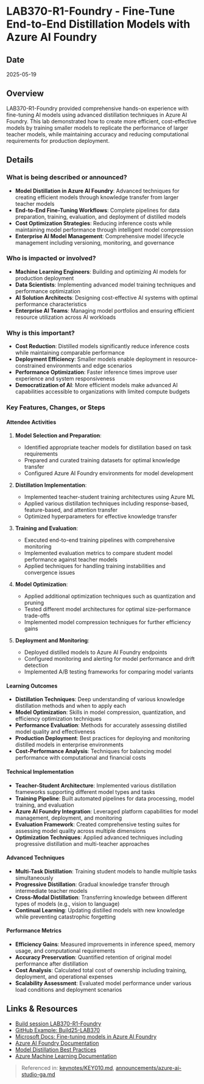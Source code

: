 # LAB370-R1-Foundry - Fine-Tune End-to-End Distillation Models with Azure AI Foundry

## Date
2025-05-19

## Overview
LAB370-R1-Foundry provided comprehensive hands-on experience with fine-tuning AI models using advanced distillation techniques in Azure AI Foundry. This lab demonstrated how to create more efficient, cost-effective models by training smaller models to replicate the performance of larger teacher models, while maintaining accuracy and reducing computational requirements for production deployment.

## Details

### What is being described or announced?
- **Model Distillation in Azure AI Foundry**: Advanced techniques for creating efficient models through knowledge transfer from larger teacher models
- **End-to-End Fine-Tuning Workflows**: Complete pipelines for data preparation, training, evaluation, and deployment of distilled models
- **Cost Optimization Strategies**: Reducing inference costs while maintaining model performance through intelligent model compression
- **Enterprise AI Model Management**: Comprehensive model lifecycle management including versioning, monitoring, and governance

### Who is impacted or involved?
- **Machine Learning Engineers**: Building and optimizing AI models for production deployment
- **Data Scientists**: Implementing advanced model training techniques and performance optimization
- **AI Solution Architects**: Designing cost-effective AI systems with optimal performance characteristics
- **Enterprise AI Teams**: Managing model portfolios and ensuring efficient resource utilization across AI workloads

### Why is this important?
- **Cost Reduction**: Distilled models significantly reduce inference costs while maintaining comparable performance
- **Deployment Efficiency**: Smaller models enable deployment in resource-constrained environments and edge scenarios
- **Performance Optimization**: Faster inference times improve user experience and system responsiveness
- **Democratization of AI**: More efficient models make advanced AI capabilities accessible to organizations with limited compute budgets

### Key Features, Changes, or Steps

#### Attendee Activities
1. **Model Selection and Preparation**:
   - Identified appropriate teacher models for distillation based on task requirements
   - Prepared and curated training datasets for optimal knowledge transfer
   - Configured Azure AI Foundry environments for model development

2. **Distillation Implementation**:
   - Implemented teacher-student training architectures using Azure ML
   - Applied various distillation techniques including response-based, feature-based, and attention transfer
   - Optimized hyperparameters for effective knowledge transfer

3. **Training and Evaluation**:
   - Executed end-to-end training pipelines with comprehensive monitoring
   - Implemented evaluation metrics to compare student model performance against teacher models
   - Applied techniques for handling training instabilities and convergence issues

4. **Model Optimization**:
   - Applied additional optimization techniques such as quantization and pruning
   - Tested different model architectures for optimal size-performance trade-offs
   - Implemented model compression techniques for further efficiency gains

5. **Deployment and Monitoring**:
   - Deployed distilled models to Azure AI Foundry endpoints
   - Configured monitoring and alerting for model performance and drift detection
   - Implemented A/B testing frameworks for comparing model variants

#### Learning Outcomes
- **Distillation Techniques**: Deep understanding of various knowledge distillation methods and when to apply each
- **Model Optimization**: Skills in model compression, quantization, and efficiency optimization techniques
- **Performance Evaluation**: Methods for accurately assessing distilled model quality and effectiveness
- **Production Deployment**: Best practices for deploying and monitoring distilled models in enterprise environments
- **Cost-Performance Analysis**: Techniques for balancing model performance with computational and financial costs

#### Technical Implementation
- **Teacher-Student Architecture**: Implemented various distillation frameworks supporting different model types and tasks
- **Training Pipeline**: Built automated pipelines for data processing, model training, and evaluation
- **Azure AI Foundry Integration**: Leveraged platform capabilities for model management, deployment, and monitoring
- **Evaluation Framework**: Created comprehensive testing suites for assessing model quality across multiple dimensions
- **Optimization Techniques**: Applied advanced techniques including progressive distillation and multi-teacher approaches

#### Advanced Techniques
- **Multi-Task Distillation**: Training student models to handle multiple tasks simultaneously
- **Progressive Distillation**: Gradual knowledge transfer through intermediate teacher models
- **Cross-Modal Distillation**: Transferring knowledge between different types of models (e.g., vision to language)
- **Continual Learning**: Updating distilled models with new knowledge while preventing catastrophic forgetting

#### Performance Metrics
- **Efficiency Gains**: Measured improvements in inference speed, memory usage, and computational requirements
- **Accuracy Preservation**: Quantified retention of original model performance after distillation
- **Cost Analysis**: Calculated total cost of ownership including training, deployment, and operational expenses
- **Scalability Assessment**: Evaluated model performance under various load conditions and deployment scenarios

## Links & Resources

- [Build session LAB370-R1-Foundry](https://build.microsoft.com/en-US/sessions/7d2f3020-4272-4446-8774-95af7417f2ff)
- [GitHub Example: Build25-LAB370](https://github.com/microsoft/Build25-LAB370)
- [Microsoft Docs: Fine-tuning models in Azure AI Foundry](https://learn.microsoft.com/en-us/azure/ai-foundry/concepts/fine-tuning-overview)
- [Azure AI Foundry Documentation](https://learn.microsoft.com/en-us/azure/ai-foundry/)
- [Model Distillation Best Practices](https://learn.microsoft.com/en-us/azure/machine-learning/concept-model-distillation)
- [Azure Machine Learning Documentation](https://learn.microsoft.com/en-us/azure/machine-learning/)

> Referenced in: [keynotes/KEY010.md](../keynotes/KEY010.md), [announcements/azure-ai-studio-ga.md](../announcements/azure-ai-studio-ga.md)
